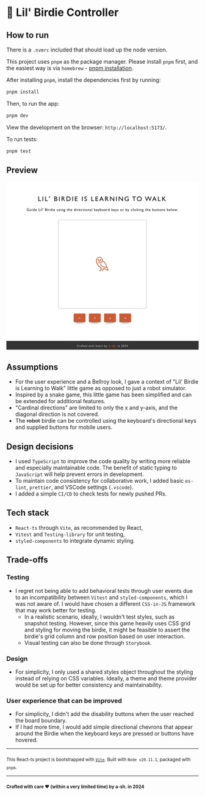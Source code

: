 # 🐥 Lil' Birdie Controller

## How to run

There is a `.nvmrc` included that should load up the node version.

This project uses `pnpm` as the package manager. Please install `pnpm` first, and the easiest way is via `homebrew` - [pnpm installation](https://pnpm.io/installation#using-homebrew).

After installing `pnpm`, install the dependencies first by running:

```bash
pnpm install
```

Then, to run the app:

```bash
pnpm dev
```

View the development on the browser: `http://localhost:5173/`.

To run tests:

```bash
pnpm test
```

## Preview

![preview of app](./docs/preview.png)

## Assumptions

- For the user experience and a Bellroy look, I gave a context of "Lil' Birdie is Learning to Walk" little game as opposed to just a robot simulator.
- Inspired by a snake game, this little game has been simplified and can be extended for additional features.
- "Cardinal directions" are limited to only the x and y-axis, and the diagonal direction is not covered.
- The <s>robot</s> birdie can be controlled using the keyboard's directional keys and supplied buttons for mobile users.      

## Design decisions

- I used `TypeScript` to improve the code quality by writing more reliable and especially maintainable code. The benefit of static typing to `JavaScript` will help prevent errors in development. 
- To maintain code consistency for collaborative work, I added basic `es-lint`, `prettier`, and VSCode settings (`.vscode`).
- I added a simple `CI/CD` to check tests for newly pushed PRs.

## Tech stack

- `React-ts` through `Vite`, as recommended by React,
- `Vitest` and `Testing-library` for unit testing,
- `styled-components` to integrate dynamic styling.

## Trade-offs

### Testing

- I regret not being able to add behavioral tests through user events due to an incompatibility between `Vitest` and `styled-components`, which I was not aware of. I would have chosen a different `CSS-in-JS` framework that may work better for testing.
  - In a realistic scenario, ideally, I wouldn't test styles, such as snapshot testing. However, since this game heavily uses CSS grid and styling for moving the birdie, it might be feasible to assert the birdie's grid column and row position based on user interaction.
  - Visual testing can also be done through `Storybook`.

### Design

- For simplicity, I only used a shared styles object throughout the styling instead of relying on CSS variables. Ideally, a theme and theme provider would be set up for better consistency and maintainability.

### User experience that can be improved

- For simplicity, I didn't add the disability buttons when the user reached the board boundary.
- If I had more time, I would add simple directional chevrons that appear around the Birdie when the keyboard keys are pressed or buttons have hovered.

---

<sub>This React-ts project is bootstrapped with [`Vite`](https://vitejs.dev). Built with `Node v20.11.1`, packaged with `pnpm`.</sub>

---

<sub>**Crafted with care ❤ (within a very limited time) by a-sh. in 2024**</sub>
